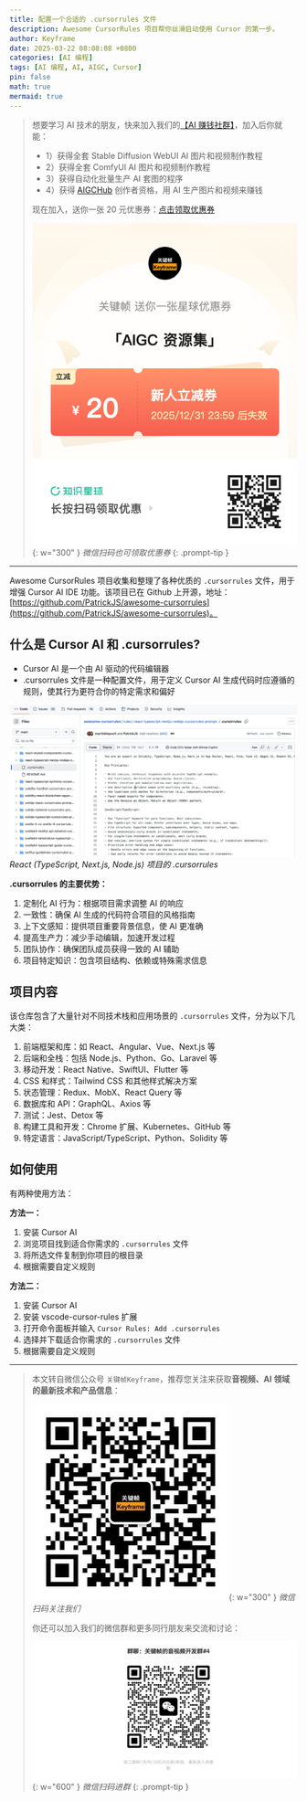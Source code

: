 ```yaml
---
title: 配置一个合适的 .cursorrules 文件
description: Awesome CursorRules 项目帮你丝滑启动使用 Cursor 的第一步。
author: Keyframe
date: 2025-03-22 08:08:08 +0800
categories: [AI 编程]
tags: [AI 编程, AI, AIGC, Cursor]
pin: false
math: true
mermaid: true
---
```



>想要学习 AI 技术的朋友，快来加入我们的<a href="https://t.zsxq.com/nd3Wj" target="_blank" rel="noopener noreferrer">【AI 赚钱社群】</a>，加入后你就能：
>
>- 1）获得全套 Stable Diffusion WebUI AI 图片和视频制作教程
>- 2）获得全套 ComfyUI AI 图片和视频制作教程
>- 3）获得自动化批量生产 AI 套图的程序
>- 4）获得 <a href="https://aigchub.ai" target="_blank" rel="noopener noreferrer">AIGCHub</a> 创作者资格，用 AI 生产图片和视频来赚钱
>
>现在加入，送你一张 20 元优惠券：<a href="https://t.zsxq.com/nd3Wj" target="_blank" rel="noopener noreferrer">点击领取优惠券</a>
>
>![知识星球新人优惠券](assets/img/aigc-zsxq-coupon.png){: w="300" }
>_微信扫码也可领取优惠券_
{: .prompt-tip }

---



Awesome CursorRules 项目收集和整理了各种优质的 `.cursorrules` 文件，用于增强 Cursor AI IDE 功能。该项目已在 Github 上开源，地址：[https://github.com/PatrickJS/awesome-cursorrules](https://github.com/PatrickJS/awesome-cursorrules)。

## 什么是 Cursor AI 和 .cursorrules?

- Cursor AI 是一个由 AI 驱动的代码编辑器
- .cursorrules 文件是一种配置文件，用于定义 Cursor AI 生成代码时应遵循的规则，使其行为更符合你的特定需求和偏好

![React (TypeScript, Next.js, Node.js) 项目的 .cursorrules](assets/resource/aigc-programming/acr-1.png)
_React (TypeScript, Next.js, Node.js) 项目的 .cursorrules_

**.cursorrules 的主要优势：**

1. 定制化 AI 行为：根据项目需求调整 AI 的响应
2. 一致性：确保 AI 生成的代码符合项目的风格指南
3. 上下文感知：提供项目重要背景信息，使 AI 更准确
4. 提高生产力：减少手动编辑，加速开发过程
5. 团队协作：确保团队成员获得一致的 AI 辅助
6. 项目特定知识：包含项目结构、依赖或特殊需求信息

## 项目内容

该仓库包含了大量针对不同技术栈和应用场景的 `.cursorrules` 文件，分为以下几大类：

1. 前端框架和库：如 React、Angular、Vue、Next.js 等
2. 后端和全栈：包括 Node.js、Python、Go、Laravel 等
3. 移动开发：React Native、SwiftUI、Flutter 等
4. CSS 和样式：Tailwind CSS 和其他样式解决方案
5. 状态管理：Redux、MobX、React Query 等
6. 数据库和 API：GraphQL、Axios 等
7. 测试：Jest、Detox 等
8. 构建工具和开发：Chrome 扩展、Kubernetes、GitHub 等
9. 特定语言：JavaScript/TypeScript、Python、Solidity 等

## 如何使用


有两种使用方法：

**方法一：**

1. 安装 Cursor AI
2. 浏览项目找到适合你需求的 `.cursorrules` 文件
3. 将所选文件复制到你项目的根目录
4. 根据需要自定义规则

**方法二：**

1. 安装 Cursor AI
2. 安装 vscode-cursor-rules 扩展
3. 打开命令面板并输入 `Cursor Rules: Add .cursorrules`
4. 选择并下载适合你需求的 `.cursorrules` 文件
5. 根据需要自定义规则







---

> 本文转自微信公众号 `关键帧Keyframe`，推荐您关注来获取**音视频、AI 领域的最新技术和产品信息**：
>
>![微信公众号](assets/img/keyframe-mp.jpg){: w="300" }
>_微信扫码关注我们_
>
>你还可以加入我们的微信群和更多同行朋友来交流和讨论：
>
>![关键帧的音视频开发群](assets/img/av-wechat-group.jpg){: w="600" }
>_微信扫码进群_
{: .prompt-tip }

